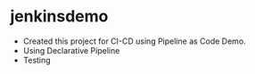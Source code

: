 # jenkinsdemo
- Created this project for CI-CD using Pipeline as Code Demo.
- Using Declarative Pipeline
- Testing
